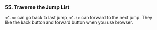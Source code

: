 ### 55. Traverse the Jump List

`<C-o>` can go back to last jump, `<C-i>` can forward to the next jump. They like the back button and forward button when you use browser.


